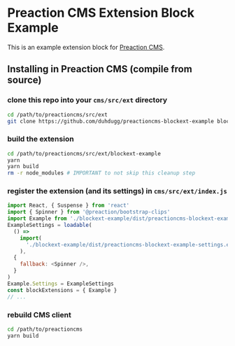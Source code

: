 # Preaction CMS Extension Block Example

This is an example extension block for [Preaction CMS](https://github.com/duhdugg/preaction-cms).

## Installing in Preaction CMS (compile from source)

### clone this repo into your `cms/src/ext` directory

```bash
cd /path/to/preactioncms/src/ext
git clone https://github.com/duhdugg/preactioncms-blockext-example blockext-example
```

### build the extension

```bash
cd /path/to/preactioncms/src/ext/blockext-example
yarn
yarn build
rm -r node_modules # IMPORTANT to not skip this cleanup step
```

### register the extension (and its settings) in `cms/src/ext/index.js`

```javascript
import React, { Suspense } from 'react'
import { Spinner } from '@preaction/bootstrap-clips'
import Example from './blockext-example/dist/preactioncms-blockext-example.esm.js'
ExampleSettings = loadable(
  () =>
    import(
      './blockext-example/dist/preactioncms-blockext-example-settings.esm.js'
    ),
  {
    fallback: <Spinner />,
  }
)
Example.Settings = ExampleSettings
const blockExtensions = { Example }
// ...
```

### rebuild CMS client

```bash
cd /path/to/preactioncms
yarn build
```
